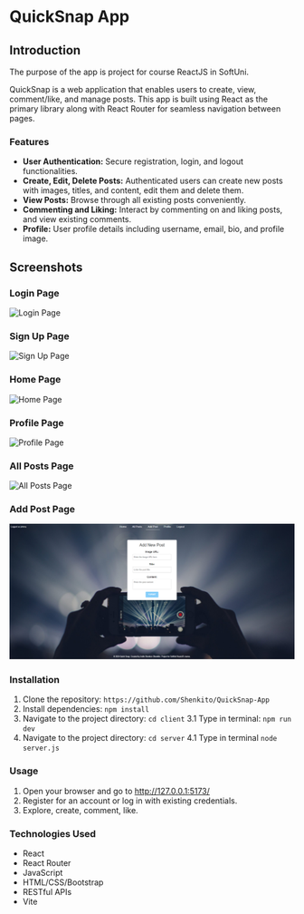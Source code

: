 # QuickSnap App

## Introduction

The purpose of the app is project for course ReactJS in SoftUni.

QuickSnap is a web application that enables users to create, view, comment/like, and manage posts. This app is built using React as the primary library along with React Router for seamless navigation between pages.


### Features

- **User Authentication:** Secure registration, login, and logout functionalities.
- **Create, Edit, Delete Posts:** Authenticated users can create new posts with images, titles, and content, edit them and delete them.
- **View Posts:** Browse through all existing posts conveniently.
- **Commenting and Liking:** Interact by commenting on and liking posts, and view existing comments.
- **Profile:** User profile details including username, email, bio, and profile image.

## Screenshots

### Login Page
![Login Page](https://i.ibb.co/Y7Hk4dt/Quick-Snap-App-Login-Page.PNG)

### Sign Up Page
![Sign Up Page](https://i.ibb.co/3zX058L/Quick-Snap-App-Signup-Page.PNG)

### Home Page
![Home Page](https://i.ibb.co/dmdbqsB/Quick-Snap-App-Home-Page.PNG)

### Profile Page
![Profile Page](https://i.ibb.co/Z2Zbp6Y/Quick-Snap-App-Profile-Page.PNG)

### All Posts Page
![All Posts Page](https://i.ibb.co/MnvVmnb/Quick-Snap-App-All-Posts-Page.PNG)

### Add Post Page
![Add Post Page](https://github.com/Shenkito/QuickSnap-App/blob/main/Quick-Snap-App/Quick-Snap-App-AddPostPage.png?raw=true)


### Installation

1. Clone the repository: `https://github.com/Shenkito/QuickSnap-App`
2. Install dependencies: `npm install`
3. Navigate to the project directory: `cd client`
3.1 Type in terminal: `npm run dev`
4. Navigate to the project directory: `cd server`
4.1 Type in terminal `node server.js`

### Usage

1. Open your browser and go to http://127.0.0.1:5173/
2. Register for an account or log in with existing credentials.
3. Explore, create, comment, like.

### Technologies Used

- React
- React Router
- JavaScript
- HTML/CSS/Bootstrap
- RESTful APIs
- Vite
